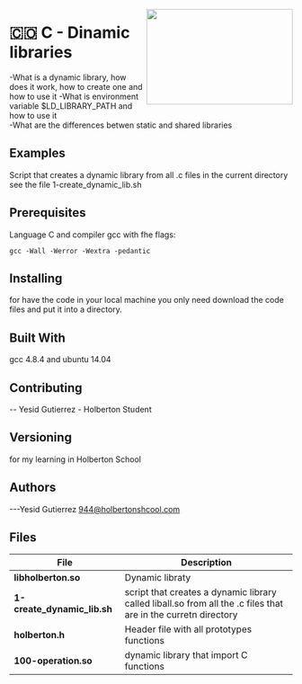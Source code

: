 <p>
<img width="260" height="170" src="https://davidjohncoleman.com/wp-djc/wp-content/uploads/2017/06/HBTN-Borderless-CMYK-Logo-Vertical-Color-Black@1200ppi-300x236.png" align="right" >
</p>





# :colombia: C - Dinamic libraries                                              
-What is a dynamic library, how does it work, how to create one and how to use it 
-What is environment variable $LD_LIBRARY_PATH and how to use it                
-What are the differences betwen static and shared libraries                    
## Examples                                                                     
Script that creates a dynamic library from all .c files in the current directory
see the file 1-create_dynamic_lib.sh                                            
## Prerequisites                                                                
Language C and compiler gcc with fhe flags:                                     
```                                                                             
gcc -Wall -Werror -Wextra -pedantic                                             
```                                                                             
## Installing                                                                   
                                                                                
for have the code in your local machine you only need download the code files and put it into a directory.
## Built With                                                                   
                                                                                
gcc 4.8.4 and ubuntu 14.04                                                      
                                                                                
## Contributing                                                                 
                                                                                
-- Yesid Gutierrez - Holberton Student                                          
                                                                                
## Versioning                                                                   
for my learning in Holberton School                                             
                                                                                
## Authors                                                                      
                                                                                
---Yesid Gutierrez  944@holbertonshcool.com                                     
                                                                                
## Files                                                                        
                                                                                
|              File                |               Description                  |
| ---------------------------------| ------------------------------------------ |
| **libholberton.so** | Dynamic libraty|
| **1-create_dynamic_lib.sh** | script that creates a dynamic library called liball.so from all the .c files that are in the curretn directory|
| **holberton.h** | Header file with all prototypes functions|
| **100-operation.so**| dynamic library that import C functions|